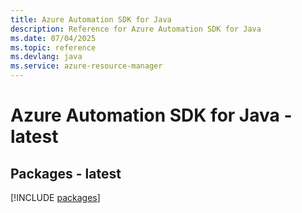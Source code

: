 ```yaml
---
title: Azure Automation SDK for Java
description: Reference for Azure Automation SDK for Java
ms.date: 07/04/2025
ms.topic: reference
ms.devlang: java
ms.service: azure-resource-manager
---
```

# Azure Automation SDK for Java - latest
## Packages - latest
[!INCLUDE [packages](automation-index.md)]